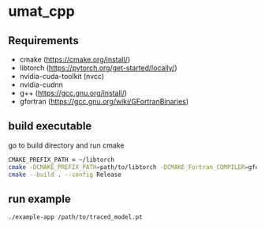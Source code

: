 # umat_cpp


## Requirements
- cmake (https://cmake.org/install/)
- libtorch (https://pytorch.org/get-started/locally/)
- nvidia-cuda-toolkit (nvcc)
- nvidia-cudnn
- g++ (https://gcc.gnu.org/install/)
- gfortran (https://gcc.gnu.org/wiki/GFortranBinaries)


## build executable
go to build directory and run cmake

```zsh
CMAKE_PREFIX_PATH = ~/libtorch
cmake -DCMAKE_PREFIX_PATH=path/to/libtorch -DCMAKE_Fortran_COMPILER=gfortran ..
cmake --build . --config Release
```

## run example

```zsh
./example-app /path/to/traced_model.pt
```
